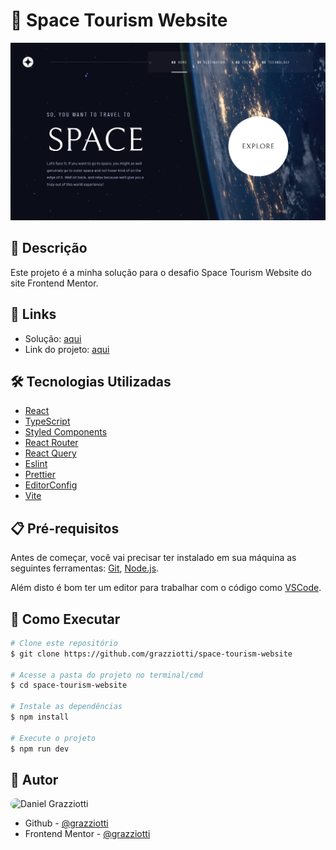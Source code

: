 # 🌌 Space Tourism Website

![](./public/assets/app-screenshot.png)

## 📄 Descrição

Este projeto é a minha solução para o desafio Space Tourism Website do site Frontend Mentor.

## 🔗 Links

-   Solução: [aqui](https://www.frontendmentor.io/solutions/space-tourism-website-PxUSY3RJqN)
-   Link do projeto: [aqui](https://space-tourism-website-sigma-sooty.vercel.app/)

## 🛠 Tecnologias Utilizadas

-   [React](https://reactjs.org/)
-   [TypeScript](https://www.typescriptlang.org/)
-   [Styled Components](https://styled-components.com/)
-   [React Router](https://reactrouter.com/)
-   [React Query](https://github.com/TanStack/query)
-   [Eslint](https://eslint.org/)
-   [Prettier](https://prettier.io/)
-   [EditorConfig](https://editorconfig.org/)
-   [Vite](https://vitejs.dev/)

## 📋 Pré-requisitos

Antes de começar, você vai precisar ter instalado em sua máquina as seguintes ferramentas: [Git](https://git-scm.com/), [Node.js](https://nodejs.org/en).

Além disto é bom ter um editor para trabalhar com o código como [VSCode](https://code.visualstudio.com/).

## 🚀 Como Executar

```bash
# Clone este repositório
$ git clone https://github.com/grazziotti/space-tourism-website

# Acesse a pasta do projeto no terminal/cmd
$ cd space-tourism-website

# Instale as dependências
$ npm install

# Execute o projeto
$ npm run dev
```

## 👤 Autor

<img style="border-radius: 50px" alt="Daniel Grazziotti" title="Daniel Grazziotti" src="https://avatars.githubusercontent.com/grazziotti" height="100" width="100" />

-   Github - [@grazziotti](https://github.com/grazziotti)
-   Frontend Mentor - [@grazziotti](https://www.frontendmentor.io/profile/grazziotti)
